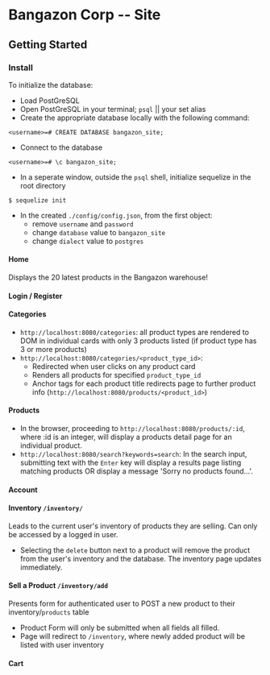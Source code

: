 # Bangazon Corp -- Site

## Getting Started
### Install
To initialize the database: 
+ Load PostGreSQL
+ Open PostGreSQL in your terminal; `psql` || your set alias
+ Create the appropriate database locally with the following command:
```
<username>=# CREATE DATABASE bangazon_site;
```
+ Connect to the database
```
<username>=# \c bangazon_site;
```
+ In a seperate window, outside the `psql` shell, initialize sequelize in the root directory
```
$ sequelize init
```
+ In the created `./config/config.json`, from the first object: 
    + remove `username` and `password` 
    + change `database` value to `bangazon_site`
    + change `dialect` value to `postgres`

#### Home
Displays the 20 latest products in the Bangazon warehouse!
#### Login / Register

#### Categories
+ `http://localhost:8080/categories`: all product types are rendered to DOM in individual cards with only 3 products listed (if product type has 3 or more products)
+ `http://localhost:8080/categories/<product_type_id>`: 
    + Redirected when user clicks on any product card 
    + Renders all products for specified `product_type_id`
    + Anchor tags for each product title redirects page to further product info (`http://localhost:8080/products/<product_id>`) 

#### Products
+ In the browser, proceeding to ```http://localhost:8080/products/:id```, where :id is an integer, will display a products detail page for an individual product.
+ `http://localhost:8080/search?keywords=search`: In the search input, submitting text with the ```Enter``` key will display a results page listing matching products OR display a message 'Sorry no products found...'.
#### Account

#### Inventory `/inventory/`
Leads to the current user's inventory of products they are selling.  Can only be accessed by a logged in user.
+ Selecting the ```delete``` button next to a product will remove the product from the user's inventory and the database. The inventory page updates immediately.

#### Sell a Product `/inventory/add`
Presents form for authenticated user to POST a new product to their inventory/`products` table
+ Product Form will only be submitted when all fields all filled.
+ Page will redirect to `/inventory`, where newly added product will be listed with user inventory
#### Cart

